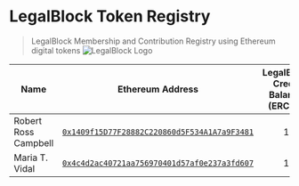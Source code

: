 # LegalBlock Token Registry
> LegalBlock Membership and Contribution Registry using Ethereum digital tokens
![LegalBlock Logo](https://cdn-images-1.medium.com/max/917/1*UacxhHfMtz5qfhuQl7eFUg@2x.png)

| Name  | Ethereum Address | LegalBlock Credit Balance (ERC20) |
|----------|:-------------:|:-------------:|
| Robert Ross Campbell | [`0x1409f15D77F28882C220860d5F534A1A7a9F3481`](https://etherscan.io/address/0x1409f15D77F28882C220860d5F534A1A7a9F3481) | 1 |
| Maria T. Vidal | [`0x4c4d2ac40721aa756970401d57af0e237a3fd607`](https://etherscan.io/address/0x4c4d2ac40721aa756970401d57af0e237a3fd607) | 1 |
